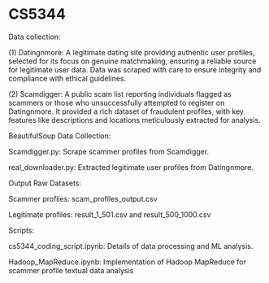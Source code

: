 # CS5344

Data collection:

(1) Datingnmore: A legitimate dating site providing authentic user profiles, selected for its focus on genuine matchmaking, ensuring a reliable source for legitimate user data. Data was scraped with care to ensure integrity and compliance with ethical guidelines.

(2) Scamdigger: A public scam list reporting individuals flagged as scammers or those who unsuccessfully attempted to register on Datingnmore. It provided a rich dataset of fraudulent profiles, with key features like descriptions and locations meticulously extracted for analysis.


BeautifulSoup Data Collection:

Scamdigger.py: Scrape scammer profiles from Scamdigger.

real_downloader.py: Extracted legitimate user profiles from Datingnmore.


Output Raw Datasets:

Scammer profiles: scam_profiles_output.csv

Legitimate profiles: result_1_501.csv and result_500_1000.csv


Scripts:

cs5344_coding_script.ipynb: Details of data processing and ML analysis.

Hadoop_MapReduce.ipynb: Implementation of Hadoop MapReduce for scammer profile textual data analysis
